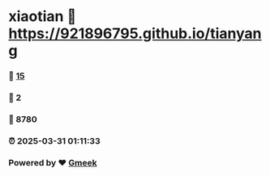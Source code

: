 # xiaotian :link: https://921896795.github.io/tianyang 
### :page_facing_up: [15](https://921896795.github.io/tianyang/tag.html) 
### :speech_balloon: 2 
### :hibiscus: 8780 
### :alarm_clock: 2025-03-31 01:11:33 
### Powered by :heart: [Gmeek](https://github.com/Meekdai/Gmeek)
